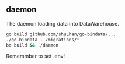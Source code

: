 daemon
-----

The daemon loading data into DataWarehouse.

```bash
go build github.com/shuLhan/go-bindata/...
./go-bindata ../migrations/*
bo build && ./daemon
```

Rememmber to set .env!

